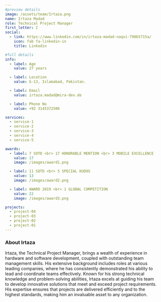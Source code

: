 ```yaml
---
#preview details
image: /assets/team/Irtaza.png
name: Irtaza Madad
role: Technical Project Manager
first_letter: I
social:
  - link: https://www.linkedin.com/in/irtaza-madad-naqvi-798b5715a/
    icon: fab fa-linkedin-in
    title: Linkedin

#full details
info:
  - label: Age
    value: 27 years

  - label: Location
    value: G-13, Islamabad, Pakistan.

  - label: Email
    value: irtaza.madad@mira-dev.de

  - label: Phone No
    value: +92 3145372506

services:
  - service-1
  - service-2
  - service-3
  - service-4
  - service-5

awards:
  - label: 7 SOTD <br> 17 HONORABLE MENTION <br> 3 MOBILE EXCELLENCE
    value: 17
    image: /images/award1.png

  - label: 11 SOTD <br> 5 SPECIAL KUDOS
    value: 13
    image: /images/award2.png

  - label: AWARD 2019 <br> 1 GLOBAL COMPETITION
    value: 22
    image: /images/award3.png

projects:
  - project-04
  - project-03
  - project-02
  - project-01
---
```


### About Irtaza

Irtaza, the Technical Project Manager, brings a wealth of experience in hardware and software development, coupled with outstanding team management skills. His extensive background includes roles at various leading companies, where he has consistently demonstrated his ability to lead and coordinate teams effectively. Known for his strong technical knowledge and problem-solving abilities, Irtaza excels at guiding his team to develop innovative solutions that meet and exceed project requirements. His expertise ensures that projects are delivered efficiently and to the highest standards, making him an invaluable asset to any organization.
